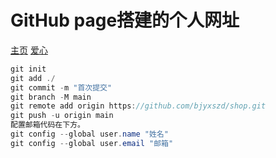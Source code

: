 # GitHub page搭建的个人网址
[主页](https://wxbai3399.github.io/)
[爱心](https://wxbai3399.github.io/love.html)
```java
git init
git add ./
git commit -m "首次提交"
git branch -M main
git remote add origin https://github.com/bjyxszd/shop.git
git push -u origin main
配置邮箱代码在下方。
git config --global user.name "姓名"
git config --global user.email "邮箱"
```
